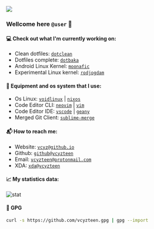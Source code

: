 <kbd>
<img src="https://i.postimg.cc/kMVT0DMn/IMG-20220129-100558.png" />
</kbd>

### Wellcome here `@user` 👋
    
#### 💻 Check out what I'm currently working on:
 * Clean dotfiles: [`dotclean`](https://github.com/vcyzteen/dotclean.git)
 * Dotfiles complete: [`dotbaka`](https://github.com/vcyzteen/dotbaka.git)
 * Android Linux Kernel: [`moonafic`](https://github.com/vcyzteen/linux.git)
 * Experimental Linux kernel: [`rodjogdam`](https://github.com/vcyzteen/rodjogdam.git)

#### 🧰 Equipment and os system that I use:
 * Os Linux: [`voidlinux`](https://voidlinux.org) | [`nixos`](https://nixos.org)
 * Code Editor CLI: [`neovim`](https://neovim.io) | [`vim`](http://www.vim.org)
 * Code Editor IDE: [`vscode`](https://code.visualstudio.com) | [`geany`](https://www.geany.org)
 * Merged Git Client: [`sublime-merge`](https://www.sublimemerge.com)

#### 📬 How to reach me:
 * Website: [`vcyz@github.io`](https://vcyzteen.github.io)
 * Github: [`github@vcyzteen`](https://github.com/vcyzteen)
 * Email: [`vcyzteen@protonmail.com`](vcyzteen@protonmail.com)
 * XDA: [`xda@vcyzteen`](https://forum.xda-developers.com/m/vcyzteen.11981389)

#### 📈 My statistics data:
![`stat`](https://github-readme-stats.vercel.app/api?username=vcyzteen&&show_icons=true&&custom_title=Vcyzteen-Github-Stats&&hide_border=boolean&&theme=tokyonight)

#### 🔑 GPG
```bash
curl -s https://github.com/vcyzteen.gpg | gpg --import
```
